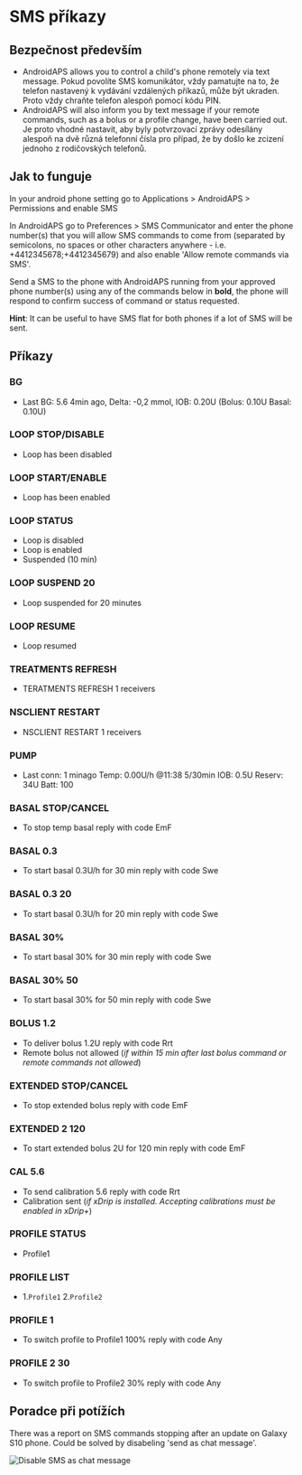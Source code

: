 # SMS příkazy

## Bezpečnost především

- AndroidAPS allows you to control a child's phone remotely via text message. Pokud povolíte SMS komunikátor, vždy pamatujte na to, že telefon nastavený k vydávání vzdálených příkazů, může být ukraden. Proto vždy chraňte telefon alespoň pomocí kódu PIN.
- AndroidAPS will also inform you by text message if your remote commands, such as a bolus or a profile change, have been carried out. Je proto vhodné nastavit, aby byly potvrzovací zprávy odesílány alespoň na dvě různá telefonní čísla pro případ, že by došlo ke zcizení jednoho z rodičovských telefonů.

## Jak to funguje

In your android phone setting go to Applications > AndroidAPS > Permissions and enable SMS

In AndroidAPS go to Preferences > SMS Communicator and enter the phone number(s) that you will allow SMS commands to come from (separated by semicolons, no spaces or other characters anywhere - i.e. +4412345678;+4412345679) and also enable 'Allow remote commands via SMS'.

Send a SMS to the phone with AndroidAPS running from your approved phone number(s) using any of the commands below in **bold**, the phone will respond to confirm success of command or status requested.

**Hint**: It can be useful to have SMS flat for both phones if a lot of SMS will be sent.

## Příkazy

### BG

- Last BG: 5.6 4min ago, Delta: -0,2 mmol, IOB: 0.20U (Bolus: 0.10U Basal: 0.10U)

### LOOP STOP/DISABLE

- Loop has been disabled

### LOOP START/ENABLE

- Loop has been enabled

### LOOP STATUS

- Loop is disabled
- Loop is enabled
- Suspended (10 min)

### LOOP SUSPEND 20

- Loop suspended for 20 minutes

### LOOP RESUME

- Loop resumed

### TREATMENTS REFRESH

- TERATMENTS REFRESH 1 receivers

### NSCLIENT RESTART

- NSCLIENT RESTART 1 receivers

### PUMP

- Last conn: 1 minago Temp: 0.00U/h @11:38 5/30min IOB: 0.5U Reserv: 34U Batt: 100

### BASAL STOP/CANCEL

- To stop temp basal reply with code EmF

### BASAL 0.3

- To start basal 0.3U/h for 30 min reply with code Swe

### BASAL 0.3 20

- To start basal 0.3U/h for 20 min reply with code Swe

### BASAL 30%

- To start basal 30% for 30 min reply with code Swe

### BASAL 30% 50

- To start basal 30% for 50 min reply with code Swe

### BOLUS 1.2

- To deliver bolus 1.2U reply with code Rrt
- Remote bolus not allowed (*if within 15 min after last bolus command or remote commands not allowed*)

### EXTENDED STOP/CANCEL

- To stop extended bolus reply with code EmF

### EXTENDED 2 120

- To start extended bolus 2U for 120 min reply with code EmF

### CAL 5.6

- To send calibration 5.6 reply with code Rrt
- Calibration sent (*if xDrip is installed. Accepting calibrations must be enabled in xDrip+*)

### PROFILE STATUS

- Profile1

### PROFILE LIST

- 1.`Profile1` 2.`Profile2`

### PROFILE 1

- To switch profile to Profile1 100% reply with code Any

### PROFILE 2 30

- To switch profile to Profile2 30% reply with code Any

## Poradce při potížích

There was a report on SMS commands stopping after an update on Galaxy S10 phone. Could be solved by disabeling 'send as chat message'.

![Disable SMS as chat message](../images/SMSdisableChat.png)